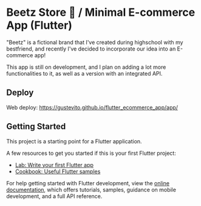 # Beetz Store 🐝 / Minimal E-commerce App (Flutter)

"Beetz" is a fictional brand that I've created during highschool with my bestfriend, and recently I've decided to incorporate our idea into an E-commerce app!

This app is still on development, and I plan on adding a lot more functionalities to it, as well as a version with an integrated API.

## Deploy

Web deploy: https://gustevito.github.io/flutter_ecommerce_app/app/

## Getting Started

This project is a starting point for a Flutter application.

A few resources to get you started if this is your first Flutter project:

- [Lab: Write your first Flutter app](https://docs.flutter.dev/get-started/codelab)
- [Cookbook: Useful Flutter samples](https://docs.flutter.dev/cookbook)

For help getting started with Flutter development, view the
[online documentation](https://docs.flutter.dev/), which offers tutorials,
samples, guidance on mobile development, and a full API reference.
